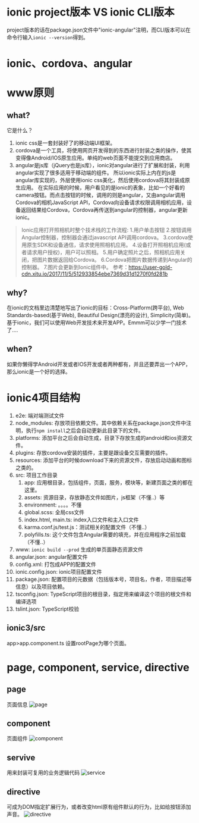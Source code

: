 # ionic project版本 VS ionic CLI版本
project版本的话在package.json文件中"ionic-angular"注明，而CLI版本可以在命令行输入`ionic --version`得到。
# ionic、cordova、angular

# www原则
## what?
它是什么？
1. ionic css是一套封装好了的移动端UI框架。
2. cordova是一个工具，将使用网页开发得到的东西进行封装之类的操作，使其变得像Android/IOS原生应用。单纯的web页面不能提交到应用商店。
3. angular是js库（jQuery也是js库），ionic对angular进行了扩展和封装，利用angular实现了很多适用于移动端的组件。
所以ionic实际上内在的js是angular库实现的，外层使用ionic css美化，然后使用cordova将其封装成原生应用。
在实际应用的时候，用户看见的是ionic的表象，比如一个好看的camera按钮。而点击按钮的时候，调用的则是angular，又由angular调用Cordova的相机JavaScript API，Cordova向设备请求权限调用相机应用，设备返回结果给Cordova，Cordova再传送到angular的控制器，angular更新ionic。
> Ionic应用打开照相机时整个技术栈的工作流程:
> 1.用户单击按钮
> 2.按钮调用Angular控制器，控制器会通过javascript API调用cordova。
> 3.cordova使用原生SDK和设备通信，请求使用照相机应用。
> 4.设备打开照相机应用(或者请求用户授权)，用户可以照相。
> 5.用户确定照片之后，照相机应用关闭，把图片数据返回给Cordova。
> 6.Cordova把图片数据传递到Angular的控制器。
> 7.图片会更新到Ionic组件中。
参考：https://user-gold-cdn.xitu.io/2017/11/5/512933854ebe7369d31d1270f0fd281b
## why? 
在ionic的文档里边清楚地写出了ionic的目标：Cross-Platform(跨平台), Web Standards-based(基于Web), Beautiful Design(漂亮的设计), Simplicity(简单)。
基于ionic，我们可以使用Web开发技术来开发APP。Emmm可以少学一门技术了....
## when?
如果你懒得学Android开发或者IOS开发或者两种都有，并且还要弄出一个APP，那么ionic是一个好的选择。
# ionic4项目结构
1. e2e: 端对端测试文件
2. node_modules: 存放项目依赖文件。其中依赖关系在package.json文件中注明，执行`npm install`之后会自动更新此目录下的文件。
3. platforms: 添加平台之后会自动生成，目录下存放生成的android和ios资源文件。
4. plugins: 存放cordova安装的插件，主要是跟设备交互需要的插件。
5. resources: 添加平台的时候download下来的资源文件，存放启动动画和图标之类的。
6. src: 项目工作目录
   1. app: 应用根目录，包括组件，页面，服务，模块等，新建页面之类的都在这里。
   2. assets: 资源目录，存放静态文件如图片，js框架（不懂..）等
   3. environment: 。。。。不懂
   4. global.scss: 全局css文件
   5. index.html, main.ts: index入口文件和主入口文件
   6. karma.conf.js/test.js：测试相关的配置文件（不懂..）
   7. polyfills.ts: 这个文件包含Angular需要的填充，并在应用程序之前加载（不懂..）
7. www: `ionic build --prod` 生成的单页面静态资源文件
8. angular.json: angular配置文件
9. config.xml: 打包成APP的配置文件
10. ionic.config.json: ionic项目配置文件
11. package.json: 配置项目的元数据（包括版本号，项目名，作者，项目描述等信息）以及项目依赖。
12. tsconfig.json: TypeScript项目的根目录，指定用来编译这个项目的根文件和编译选项
13. tslint.json: TypeScript校验
## ionic3/src
app>app.component.ts 设置rootPage为哪个页面。

# page, component, service, directive
## page
页面信息
![page](https://i.loli.net/2019/06/19/5d09c6e49d4d626654.png)
## component
页面组件
![component](https://i.loli.net/2019/06/19/5d09c6e49d50588498.png)
## servive
用来封装可复用的业务逻辑代码
![service](https://i.loli.net/2019/06/19/5d09c6e49d4d651340.png)
## directive
可成为DOM指定扩展行为，或者改变html原有组件默认的行为，比如给按钮添加声音。
![directive](https://i.loli.net/2019/06/19/5d09c6e55faa642891.png)

